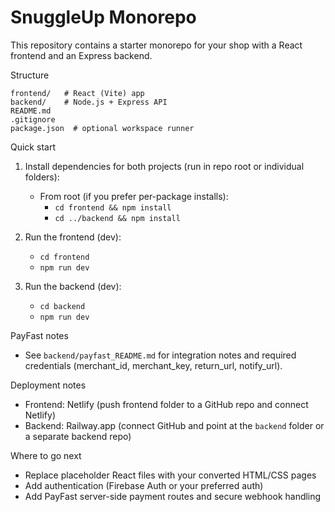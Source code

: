 # SnuggleUp Monorepo

This repository contains a starter monorepo for your shop with a React frontend and an Express backend.

Structure
```
frontend/   # React (Vite) app
backend/    # Node.js + Express API
README.md
.gitignore
package.json  # optional workspace runner
```

Quick start
1. Install dependencies for both projects (run in repo root or individual folders):

   - From root (if you prefer per-package installs):
     - `cd frontend && npm install`
     - `cd ../backend && npm install`

2. Run the frontend (dev):

   - `cd frontend`
   - `npm run dev`

3. Run the backend (dev):

   - `cd backend`
   - `npm run dev`

PayFast notes
- See `backend/payfast_README.md` for integration notes and required credentials (merchant_id, merchant_key, return_url, notify_url).

Deployment notes
- Frontend: Netlify (push frontend folder to a GitHub repo and connect Netlify)
- Backend: Railway.app (connect GitHub and point at the `backend` folder or a separate backend repo)

Where to go next
- Replace placeholder React files with your converted HTML/CSS pages
- Add authentication (Firebase Auth or your preferred auth)
- Add PayFast server-side payment routes and secure webhook handling

